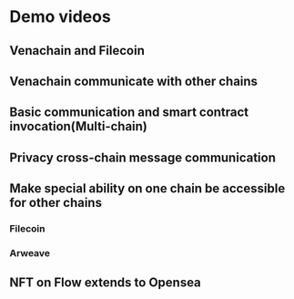 # Demo videos

## Venachain and Filecoin


## Venachain communicate with other chains


## Basic communication and smart contract invocation(Multi-chain)


## Privacy cross-chain message communication


## Make special ability on one chain be accessible for other chains
### Filecoin

### Arweave


## NFT on Flow extends to Opensea


## 
